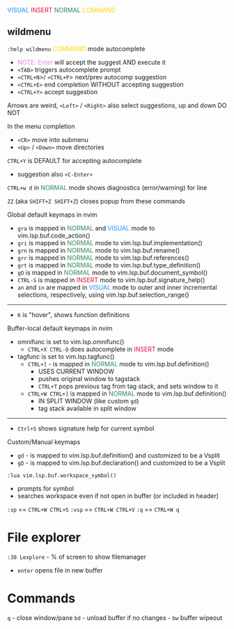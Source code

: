 
<font color="#1E90FF">VISUAL</font> 
<font color="#dc143c">INSERT</font>
<font color="#2E8B57">NORMAL</font>
<font color="#ffd700">COMMAND</font>


## wildmenu
`:help wildmenu`
<font color="#ffd700">COMMAND</font> mode autocomplete
-  <font color="#EE82EE">NOTE: Enter</font> will accept the suggest AND execute it 
- `<TAB>` triggers autocomplete prompt
- `<CTRL+N`>/ `<CTRL+P`> next/prev autocomp suggestion
- `<CTRL+E>` end completion WITHOUT accepting suggestion
- `<CTRL+Y>` accept suggestion

Arrows are weird, `<Left>` / `<Right>` also select suggestions, up and down DO NOT

In the menu completion
- `<CR>` move into submenu
- `<Up>` / `<Down>` move directories

`CTRL+Y` is DEFAULT for accepting autocomplete
- suggestion also `<C-Enter>`

`CTRL+w d`  in <font color="#2E8B57">NORMAL</font> mode shows diagnostics (error/warning) for line

`ZZ` (aka `SHIFT+Z SHIFT+Z`) closes popup from these commands

Global default keymaps in nvim
- `gra` is mapped in <font color="#2E8B57">NORMAL</font>  and <font color="#1E90FF">VISUAL</font>  mode to vim.lsp.buf.code_action()
- `gri` is mapped in <font color="#2E8B57">NORMAL</font> mode to vim.lsp.buf.implementation()
- `grn` is mapped in <font color="#2E8B57">NORMAL</font> mode to vim.lsp.buf.rename()
- `grr` is mapped in <font color="#2E8B57">NORMAL</font> mode to vim.lsp.buf.references()
- `grt` is mapped in <font color="#2E8B57">NORMAL</font>  mode to vim.lsp.buf.type_definition()
- `gO` is mapped in <font color="#2E8B57">NORMAL</font> mode to vim.lsp.buf.document_symbol()
- `CTRL-S` is mapped in <font color="#dc143c">INSERT</font> mode to vim.lsp.buf.signature_help()
- `an` and `in` are mapped in <font color="#1E90FF">VISUAL</font>  mode to outer and inner incremental selections, respectively, using vim.lsp.buf.selection_range()
- -----------------------------------------------
- `K` is "hover", shows function definitions 

Buffer-local default keymaps in nvim
- omnifunc is set to vim.lsp.omnifunc()
	- `CTRL+X CTRL-O` does autocomplete in <font color="#dc143c">INSERT</font> mode
- tagfunc is set to vim.lsp.tagfunc()
	- `CTRL+]` - is mapped in <font color="#2E8B57">NORMAL</font> mode to vim.lsp.buf.definition() 
		- USES CURRENT WINDOW
		- pushes original window to tagstack
		- `CTRL+T` pops previous tag from tag stack, and sets window to it
	- `CTRL+W CTRL+]` is mapped in <font color="#2E8B57">NORMAL</font> mode to vim.lsp.buf.definition() 
		- IN SPLIT WINDOW (like custom `gd`)
		- tag stack available in split window
- - -----------------------------------------------
- `Ctrl+S` shows signature help for current symbol

Custom/Manual keymaps
- `gd` -  is mapped to vim.lsp.buf.definition() and customized to be a Vsplit
- `gD` - is mapped to vim.lsp.buf.declaration() and customized to be a Vsplit


`:lua vim.lsp.buf.workspace_symbol()`
- prompts for symbol
- searches workspace even if not open in buffer (or included in header)

`:sp` == `CTRL+W CTRL+S`
`:vsp` == `CTRL+W CTRL+V`
`:q` == `CTRL+W q`

# File explorer
`:30 Lexplore` - % of screen to show filemanager
- `enter` opens file in new buffer

# Commands
`q` - close window/pane
`bd` - unload buffer if no changes
	- `bw` buffer wipeout